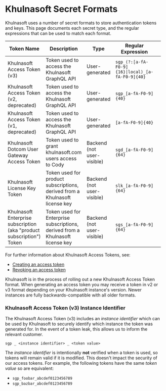 # Khulnasoft Secret Formats

Khulnasoft uses a number of secret formats to store authentication tokens and keys. This page documents each secret type, and the regular expressions that can be used to match each format.

|                  Token Name                  |                                   Description                                    |            Type            |    Regular Expression     |                         |
| -------------------------------------------- | -------------------------------------------------------------------------------- | -------------------------- | ------------------------- | ----------------------- |
| Khulnasoft Access Token (v3)                | Token used to access the Khulnasoft GraphQL API                                 | User-generated             | `sgp_(?:[a-fA-F0-9]{16}\|local)_[a-fA-F0-9]{40}` |
| Khulnasoft Access Token (v2, deprecated)    | Token used to access the Khulnasoft GraphQL API                                 | User-generated             | `sgp_[a-fA-F0-9]{40}`     |                         |
| Khulnasoft Access Token (v1, deprecated)    | Token used to access the Khulnasoft GraphQL API                                 | User-generated             | `[a-fA-F0-9]{40}`         |                         |
| Khulnasoft Dotcom User Gateway Access Token | Token used to grant khulnasoft.com users access to Cody                         | Backend (not user-visible) | `sgd_[a-fA-F0-9]{64}`     |                         |
| Khulnasoft License Key Token                | Token used for product subscriptions, derived from a Khulnasoft license key     | Backend (not user-visible) | `slk_[a-fA-F0-9]{64}`     |                         |
| Khulnasoft Enterprise subscription (aka "product subscription") Token       | Token used for Enterprise subscriptions, derived from a Khulnasoft license key | Backend (not user-visible) | `sgs_[a-fA-F0-9]{64}`     |                         |

For further information about Khulnasoft Access Tokens, see:
- [Creating an access token](https://khulnasoft.com/docs/cli/how-tos/creating_an_access_token)
- [Revoking an access token](https://khulnasoft.com/docs/cli/how-tos/revoking_an_access_token)

Khulnasoft is in the process of rolling out a new Khulnasoft Access Token format. When generating an access token you may receive a token in v2 or v3 format depending on your Khulnasoft instance's version. Newer instances are fully backwards-compatible with all older formats.


### Khulnasoft Access Token (v3) Instance Identifier
The Khulnasoft Access Token (v3) includes an *instance identifier* which can be used by Khulnasoft to securely identify which instance the token was generated for. In the event of a token leak, this allows us to inform the relevant customer.

```
sgp _ <instance identifier> _ <token value>
```

The *instance identifier* is intentionally **not** verified when a token is used, so tokens will remain valid if it is modified. This doesn't impact the security of our access tokens. For example, the following tokens have the same *token value* so are equivalent:

* `sgp_foobar_abcdef0123456789`
* `sgp_bazbar_abcdef0123456789`
